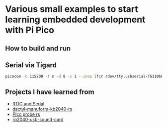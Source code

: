 # Various small examples to start learning embedded development with Pi Pico

## How to build and run

## Serial via Tigard

```sh
picocom -b 115200 -f n -d 8 -s 1 --imap lfcr /dev/tty.usbserial-TG11060e0 
```

## Projects I have learned from

* [RTIC and Serial](https://github.com/joaocarvalhoopen/Raspberry_Pi_Pico_in_Rust__Proj_Template_with_RTIC_USB-Serial_UF2)
* [dactyl-manuform-kb2040-rs](https://github.com/Nashenas88/dactyl-manuform-kb2040-rs/blob/main/src/main.rs#L80)
* [Pico probe rs](https://github.com/korken89/pico-probe/tree/master/src)
* [rp2040-usb-sound-card](https://github.com/mgottschlag/rp2040-usb-sound-card/blob/b8078b57361c1b08755e5ab5f9992c56457ec18b/src/main.rs#L188)
